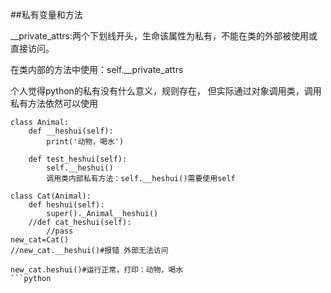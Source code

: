 
##私有变量和方法


__private_attrs:两个下划线开头，生命该属性为私有，不能在类的外部被使用或直接访问。


在类内部的方法中使用：self.__private_attrs

个人觉得python的私有没有什么意义，规则存在，
但实际通过对象调用类，调用私有方法依然可以使用
```
class Animal:
    def __heshui(self):
        print('动物，喝水')

    def test_heshui(self):
        self.__heshui()
        调用类内部私有方法：self.__heshui()需要使用self

class Cat(Animal):
    def heshui(self):
        super()._Animal__heshui()
    //def cat_heshui(self):
        //pass 
new_cat=Cat()
//new_cat.__heshui()#报错 外部无法访问

new_cat.heshui()#运行正常，打印：动物，喝水
```python





  